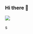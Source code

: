### Hi there 👋

<img src="https://drive.google.com/file/d/1MFO8bmupdEOV_pfThDugwQ406PiFHetx/view?usp=sharing" />

s


<!--
**WeslleyS1/WeslleyS1** is a ✨ _special_ ✨ repository because its `README.md` (this file) appears on your GitHub profile.

Here are some ideas to get you started:

- 🔭 I’m currently working on ...
- 🌱 I’m currently learning ...
- 👯 I’m looking to collaborate on ...
- 🤔 I’m looking for help with ...
- 💬 Ask me about ...
- 📫 How to reach me: ...
- 😄 Pronouns: ...
- ⚡ Fun fact: ...
-->

